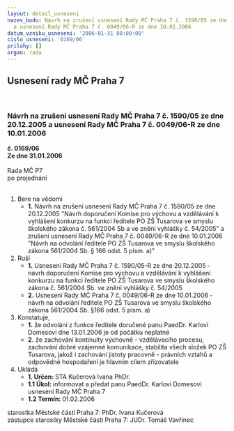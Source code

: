 ```yaml
---
layout: detail_usneseni
nazev_bodu: Návrh na zrušení usnesení Rady MČ Praha 7 č. 1590/05 ze dne 20.12.2005
  a usnesení Rady MČ Praha 7 č. 0049/06-R ze dne 10.01.2006
datum_vzniku_usneseni: '2006-01-31 00:00:00'
cislo_usneseni: '0169/06'
prilohy: []
organ: rada
---
```

<div id="ucUsn_pList" class="usn">
	<span><h2>Usnesení rady MČ Praha 7 </h2>
<br></span><div class="standBody">
<span><h3>Návrh na zrušení usnesení Rady MČ Praha 7 č. 1590/05 ze dne 20.12.2005 a usnesení Rady MČ Praha 7 č. 0049/06-R ze dne 10.01.2006</h3></span><div class="center">
		<strong>č. 0169/06</strong><br>
	</div>
<div class="center">
		<strong>Ze dne 31.01.2006</strong><br><br>
	</div>Rada MČ P7<br> po projednání<br><br><ol>
<li>Bere na vědomí<ul><li>
<strong>1.</strong> Návrh na zrušení usnesení Rady MČ Praha 7 č. 1590/05 ze dne 20.12.2005 "Návrh doporučení Komise pro výchovu a vzdělávání k vyhlášení konkurzu na funkci ředitele PO ZŠ Tusarova ve smyslu školského zákona č. 561/2004 Sb a ve znění vyhlášky č. 54/2005" a zrušení usnesení Rady MČ Praha 7 č. 0049/06-R ze dne 10.01.2006 "Návrh na odvolání ředitele PO ZŠ Tusarova ve smyslu školského zákona 561/2004 Sb. § 166 odst. 5 písm. a)"</li></ul>
</li>
<li>Ruší<ul>
<li>
<strong>1.</strong> Usnesení Rady MČ Praha 7 č. 1590/05-R ze dne 20.12.2005 - návrh doporučení Komise pro výchovu a vzdělávání k vyhlášení konkurzu na funkci ředitele PO ZŠ Tusarova ve smyslu školského zákona č. 561/2004 Sb. ve znění vyhlášky č. 54/2005</li>
<li>
<strong>2.</strong> Usnesení Rady MČ Praha 7 č. 0049/06-R ze dne 10.01.2006 - návrh na odvolání ředitele PO ZŠ Tusarova ve smyslu školského zákona 561/2004 Sb. §166 odst. 5 písm. a)</li>
</ul>
</li>
<li>Konstatuje,<ul>
<li>
<strong>1.</strong> že odvolání z funkce ředitele doručené panu PaedDr. Karlovi Domesovi dne 13.01.2006 je od počátku neplatné  </li>
<li>
<strong>2.</strong> že zachování kontinuity výchovně - vzdělávacího procesu, zachování dobré vzájemné komunikace, stabilita všech složek PO ZŠ Tusarova, jakož i zachování jistoty pracovně - právních vztahů a odpovědné hospodaření je hlavním cílem zřizovatele</li>
</ul>
</li>
<li>Ukládá<ul>
<li>
<strong>1. Určen: </strong>STA Kučerová Ivana PhDr.</li>
<li>
<strong>1.1 Úkol: </strong>informovat a předat panu PaedDr. Karlovi Domesovi usnesení Rady MČ Praha 7</li>
<li>
<strong>1.2 Termín: </strong>01.02.2006</li>
</ul>
</li>
</ol>starostka Městské části Praha 7: PhDr. Ivana Kučerová<br>zástupce starostky Městské části Praha 7: JUDr. Tomáš Vavřinec 
</div>
</div>